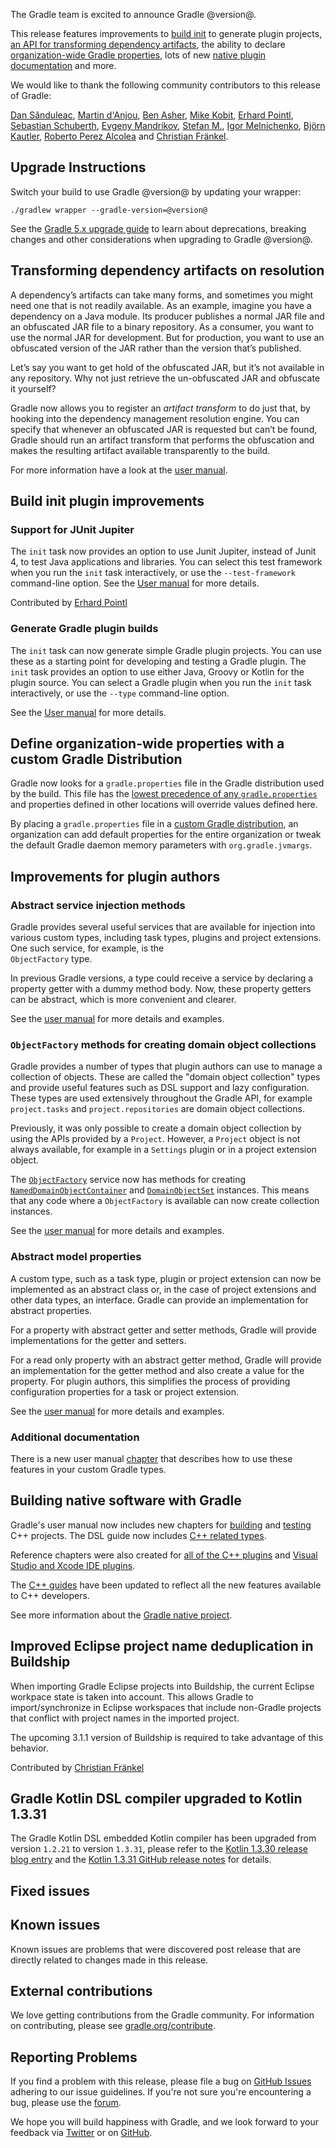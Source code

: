 The Gradle team is excited to announce Gradle @version@.

This release features improvements to [build init](#build-init) to generate plugin projects, 
[an API for transforming dependency artifacts](#artifact-transforms), 
the ability to declare [organization-wide Gradle properties](#gradle-properties), 
lots of new [native plugin documentation](#native-support) and more.

We would like to thank the following community contributors to this release of Gradle:
<!-- 
Include only their name, impactful features should be called out separately below.
 [Some person](https://github.com/some-person)
-->
[Dan Sănduleac](https://github.com/dansanduleac),
[Martin d'Anjou](https://github.com/martinda),
[Ben Asher](https://github.com/benasher44),
[Mike Kobit](https://github.com/mkobit),
[Erhard Pointl](https://github.com/epeee),
[Sebastian Schuberth](https://github.com/sschuberth),
[Evgeny Mandrikov](https://github.com/Godin),
[Stefan M.](https://github.com/StefMa),
[Igor Melnichenko](https://github.com/igor-melnichenko),
[Björn Kautler](https://github.com/Vampire),
[Roberto Perez Alcolea](https://github.com/rpalcolea) and
[Christian Fränkel](https://github.com/fraenkelc).


## Upgrade Instructions

Switch your build to use Gradle @version@ by updating your wrapper:

`./gradlew wrapper --gradle-version=@version@`

See the [Gradle 5.x upgrade guide](userguide/upgrading_version_5.html#changes_@baseVersion@) to learn about deprecations, breaking changes and other considerations when upgrading to Gradle @version@.

<!-- Do not add breaking changes or deprecations here! Add them to the upgrade guide instead. --> 

<a name="artifact-transforms"/>

## Transforming dependency artifacts on resolution

A dependency’s artifacts can take many forms, and sometimes you might need one that is not readily available.
As an example, imagine you have a dependency on a Java module.
Its producer publishes a normal JAR file and an obfuscated JAR file to a binary repository.
As a consumer, you want to use the normal JAR for development.
But for production, you want to use an obfuscated version of the JAR rather than the version that’s published.

Let’s say you want to get hold of the obfuscated JAR, but it’s not available in any repository.
Why not just retrieve the un-obfuscated JAR and obfuscate it yourself?

Gradle now allows you to register an _artifact transform_ to do just that, by hooking into the dependency management resolution engine.
You can specify that whenever an obfuscated JAR is requested but can’t be found, Gradle should run an artifact transform that performs the obfuscation and makes the resulting artifact available transparently to the build.
 
For more information have a look at the [user manual](userguide/dependency_management_attribute_based_matching.html#sec:abm_artifact_transforms).

<a name="build-init"/>

## Build init plugin improvements

### Support for JUnit Jupiter

The `init` task now provides an option to use Junit Jupiter, instead of Junit 4, to test Java applications and libraries. You can select this test framework when you run the `init` task interactively, or use the `--test-framework` command-line option. See the [User manual](userguide/build_init_plugin.html) for more details.

Contributed by [Erhard Pointl](https://github.com/epeee)

### Generate Gradle plugin builds

The `init` task can now generate simple Gradle plugin projects. You can use these as a starting point for developing and testing a Gradle plugin. The `init` task provides an option to use either Java, Groovy or Kotlin for the plugin source. You can select a Gradle plugin when you run the `init` task interactively, or use the `--type` command-line option.

See the [User manual](userguide/build_init_plugin.html) for more details.

<a name="gradle-properties"/>

## Define organization-wide properties with a custom Gradle Distribution

Gradle now looks for a `gradle.properties` file in the Gradle distribution used by the build.  This file has the [lowest precedence of any `gradle.properties`](userguide/build_environment.html#sec:gradle_configuration_properties) and properties defined in other locations will override values defined here.

By placing a `gradle.properties` file in a [custom Gradle distribution](userguide/organizing_gradle_projects.html#sec:custom_gradle_distribution), an organization can add default properties for the entire organization or tweak the default Gradle daemon memory parameters with `org.gradle.jvmargs`.

<a name="improvements-plugin-authors"/>

## Improvements for plugin authors

### Abstract service injection methods

Gradle provides several useful services that are available for injection into various custom types, including task types, plugins and project extensions. One such service, for example, is the  
`ObjectFactory` type.

In previous Gradle versions, a type could receive a service by declaring a property getter with a dummy method body. Now, these property getters can be abstract, which is more convenient and clearer.

See the [user manual](userguide/custom_gradle_types.html#service_injection) for more details and examples.

### `ObjectFactory` methods for creating domain object collections

Gradle provides a number of types that plugin authors can use to manage a collection of objects. These are called the "domain object collection" types and provide useful features such as DSL support 
and lazy configuration. These types are used extensively throughout the Gradle API, for example `project.tasks` and `project.repositories` are domain object collections.  

Previously, it was only possible to create a domain object collection by using the APIs provided by a `Project`. However, a `Project` object is not always available, for example
in a `Settings` plugin or in a project extension object.

The [`ObjectFactory`](javadoc/org/gradle/api/model/ObjectFactory.html) service now has methods for creating [`NamedDomainObjectContainer`](javadoc/org/gradle/api/NamedDomainObjectContainer.html) and [`DomainObjectSet`](javadoc/org/gradle/api/DomainObjectSet.html) instances.
This means that any code where a `ObjectFactory` is available can now create collection instances. 

See the [user manual](userguide/custom_gradle_types.html#collection_types) for more details and examples.

### Abstract model properties

A custom type, such as a task type, plugin or project extension can now be implemented as an abstract class or, in the case of project extensions and other data types, an interface.
Gradle can provide an implementation for abstract properties.

For a property with abstract getter and setter methods, Gradle will provide implementations for the getter and setters.

For a read only property with an abstract getter method, Gradle will provide an implementation for the getter method and also create a value for the property.
For plugin authors, this simplifies the process of providing configuration properties for a task or project extension.

See the [user manual](userguide/custom_gradle_types.html#managed_properties) for more details and examples.

### Additional documentation

There is a new user manual [chapter](userguide/custom_gradle_types.html) that describes how to use these features in your custom Gradle types.

<a name="native-support"/>

## Building native software with Gradle

Gradle's user manual now includes new chapters for [building](userguide/building_cpp_projects.html) and [testing](userguide/cpp_testing.html) C++ projects.  The DSL guide now includes [C++ related types](dsl/index.html#N10808).

Reference chapters were also created for [all of the C++ plugins](userguide/plugin_reference.html#native_languages) and [Visual Studio and Xcode IDE plugins](userguide/plugin_reference.html#ide_integration).

The [C++ guides](https://gradle.org/guides/?q=Native) have been updated to reflect all the new features available to C++ developers.

See more information about the [Gradle native project](https://github.com/gradle/gradle-native/blob/master/docs/RELEASE-NOTES.md#changes-included-in-gradle-55).

## Improved Eclipse project name deduplication in Buildship

When importing Gradle Eclipse projects into Buildship, the current Eclipse workpace state is taken into account. This allows Gradle to import/synchronize in Eclipse workspaces that include
non-Gradle projects that conflict with project names in the imported project.

The upcoming 3.1.1 version of Buildship is required to take advantage of this behavior.

Contributed by [Christian Fränkel](https://github.com/fraenkelc)

## Gradle Kotlin DSL compiler upgraded to Kotlin 1.3.31

The Gradle Kotlin DSL embedded Kotlin compiler has been upgraded from version `1.2.21` to version `1.3.31`, please refer to the [Kotlin 1.3.30 release blog entry](https://blog.jetbrains.com/kotlin/2019/04/kotlin-1-3-30-released/) and the [Kotlin 1.3.31 GitHub release notes](https://github.com/JetBrains/kotlin/releases/tag/v1.3.31) for details.

## Fixed issues

## Known issues

Known issues are problems that were discovered post release that are directly related to changes made in this release.

## External contributions

We love getting contributions from the Gradle community. For information on contributing, please see [gradle.org/contribute](https://gradle.org/contribute).

## Reporting Problems

If you find a problem with this release, please file a bug on [GitHub Issues](https://github.com/gradle/gradle/issues) adhering to our issue guidelines. 
If you're not sure you're encountering a bug, please use the [forum](https://discuss.gradle.org/c/help-discuss).

We hope you will build happiness with Gradle, and we look forward to your feedback via [Twitter](https://twitter.com/gradle) or on [GitHub](https://github.com/gradle).
